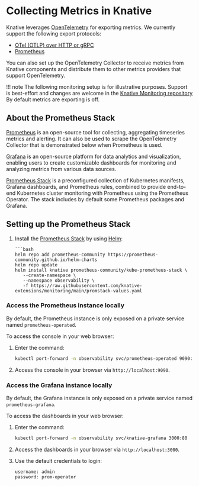 # Collecting Metrics in Knative

Knative leverages [OpenTelemetry](https://opentelemetry.io/docs/what-is-opentelemetry/) for exporting metrics.
We currently support the following export protocols:

- [OTel (OTLP) over HTTP or gRPC](https://opentelemetry.io/docs/languages/go/exporters/#otlp)
- [Prometheus](https://opentelemetry.io/docs/languages/go/exporters/#prometheus-experimental)

You can also set up the OpenTelemetry Collector to receive metrics from Knative components and distribute them to other metrics providers that support OpenTelemetry.

!!! note
    The following monitoring setup is for illustrative purposes. Support is best-effort and changes
    are welcome in the [Knative Monitoring repository](https://github.com/knative-extensions/monitoring)
    By default metrics are exporting is off.

## About the Prometheus Stack

[Prometheus](https://prometheus.io/) is an open-source tool for collecting, aggregating timeseries metrics and alerting. It can also be used to scrape the OpenTelemetry Collector that is demonstrated below when Prometheus is used.

[Grafana](https://grafana.com/oss/) is an open-source platform for data analytics and visualization, enabling users to create customizable dashboards for monitoring and analyzing metrics from various data sources.

[Prometheus Stack](https://github.com/prometheus-community/helm-charts/tree/main/charts/kube-prometheus-stack) is a preconfigured collection of Kubernetes manifests, Grafana dashboards, and Prometheus rules, combined to provide end-to-end Kubernetes cluster monitoring with Prometheus using the Prometheus Operator. The stack includes by default some Prometheus packages and Grafana.

## Setting up the Prometheus Stack

1. Install the [Prometheus Stack](https://github.com/prometheus-community/helm-charts/tree/main/charts/kube-prometheus-stack) by using [Helm](https://helm.sh/docs/intro/using_helm/):

       ```bash
       helm repo add prometheus-community https://prometheus-community.github.io/helm-charts
       helm repo update
       helm install knative prometheus-community/kube-prometheus-stack \
          --create-namespace \
          --namespace observability \
          -f https://raw.githubusercontent.com/knative-extensions/monitoring/main/promstack-values.yaml


### Access the Prometheus instance locally

By default, the Prometheus instance is only exposed on a private service named `prometheus-operated`.

To access the console in your web browser:

1. Enter the command:

    ```bash
    kubectl port-forward -n observability svc/prometheus-operated 9090:9090
    ```

1. Access the console in your browser via `http://localhost:9090`.

### Access the Grafana instance locally

By default, the Grafana instance is only exposed on a private service named `prometheus-grafana`.

To access the dashboards in your web browser:

1. Enter the command:

    ```bash
    kubectl port-forward -n observability svc/knative-grafana 3000:80
    ```

1. Access the dashboards in your browser via `http://localhost:3000`.

1. Use the default credentials to login:
   
    ```text
    username: admin
    password: prom-operator
    ```

